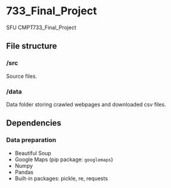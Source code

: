 # 733_Final_Project
SFU CMPT733_Final_Project

## File structure

### /src
Source files.

### /data
Data folder storing crawled webpages and downloaded csv files.

## Dependencies

### Data preparation
- Beautiful Soup
- Google Maps (pip package: ```googlemaps```)
- Numpy
- Pandas
- Built-in packages: pickle, re, requests
